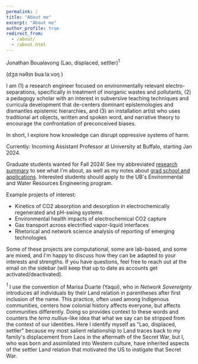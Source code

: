 ```yaml
---
permalink: /
title: "About me"
excerpt: "About me"
author_profile: true
redirect_from: 
  - /about/
  - /about.html
---
```


Jonathan Boualavong (Lao, displaced, settler)$^1$

(dʒɑːnəθɪn buaːlaːvoŋ )

I am 
(1) a research engineer focused on environmentally relevant electro-separations, specifically in treatment of inorganic wastes and pollutants, 
(2) a pedagogy scholar with an interest in subversive teaching techniques and curricula development that de-centers dominant epistemologies and dismantles epistemic hierarchies, and 
(3) an installation artist who uses traditional art objects, written and spoken word, and narrative theory to encourage the confrontation of preconceived biases.

In short, I explore how knowledge can disrupt oppressive systems of harm.

Currently: Incoming Assistant Professor at University at Buffalo, starting Jan 2024.

Graduate students wanted for Fall 2024! See my abbreviated [research summary](https://jkboualavong.github.io/posts/2022/10/research-statement/) to see what I'm about, as well as my notes about [grad school and applications](https://jkboualavong.github.io/posts/2023/10/grad-recruitment/). Interested students should apply to the UB's Environmental and Water Resources Engineering program.

Example projects of interest:

* Kinetics of CO2 absorption and desorption in electrochemically regenerated and pH-swing systems
* Environmental health impacts of electrochemical CO2 capture
* Gas transport across electrified vapor-liquid interfaces
* Rhetorical and network science analysis of reporting of emerging technologies

Some of these projects are computational, some are lab-based, and some are mixed, and I'm happy to discuss how they can be adapted to your interests and strengths.
If you have questions, feel free to reach out at the email on the sidebar (will keep that up to date as accounts get activated/deactivated).

$^1$ I use the convention of Marisa Duarte (Yaqui), who in *Network Sovereignty* introduces all individuals by their Land relation in parentheses after first inclusion of the name. 
This practice, often used among Indigenous communities, centers how colonial history affects everyone, but affects communities differently. 
Doing so provides context to these words and counters the *terra nullius*-like idea that what we say can be stripped from the context of our identities. 
Here I identify myself as "Lao, displaced, settler" because my most salient relationship to Land traces back to my family's displacement from Laos in the aftermath of the Secret War, 
but I, who was born and assimilated into Western culture, have inherited aspects of the settler Land relation that motivated the US to instigate that Secret War.